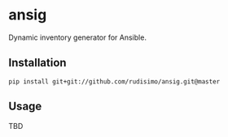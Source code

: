# ansig

Dynamic inventory generator for Ansible.

## Installation

    pip install git+git://github.com/rudisimo/ansig.git@master

## Usage

TBD
